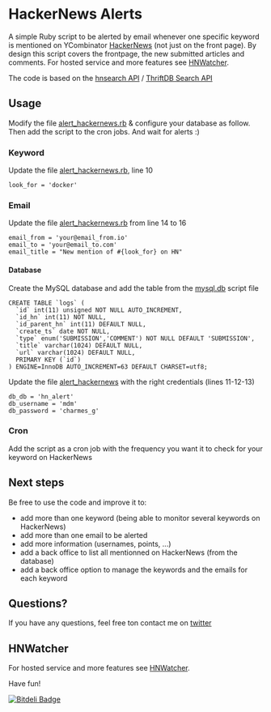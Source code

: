 # HackerNews Alerts

A simple Ruby script to be alerted by email whenever one specific keyword is mentioned on YCombinator [HackerNews](http://news.ycombinator.com) (not just on the front page).
By design this script covers the frontpage, the new submitted articles and comments. For hosted service and more features see [HNWatcher](http://www.hnwatcher.com).

The code is based on the [hnsearch API](https://www.hnsearch.com/api) / [ThriftDB Search API](http://www.thriftdb.com/documentation/rest-api/search-api)

## Usage

Modify the file [alert_hackernews.rb](https://github.com/jbarbier/hackernews_alert/blob/master/alert_hackernews.rb) & configure your database as follow.
Then add the script to the cron jobs. And wait for alerts :)

### Keyword

Update the file [alert_hackernews.rb](https://github.com/jbarbier/hackernews_alert/blob/master/alert_hackernews.rb), line 10

```
look_for = 'docker'
```

### Email

Update the file [alert_hackernews.rb](https://github.com/jbarbier/hackernews_alert/blob/master/alert_hackernews.rb) from line 14 to 16

```
email_from = 'your@email_from.io'
email_to = 'your@email_to.com'
email_title = "New mention of #{look_for} on HN"
```

#### Database

Create the MySQL database and add the table from the [mysql.db](https://github.com/jbarbier/hackernews_alert/blob/master/mysql.db) script file

```
CREATE TABLE `logs` (
  `id` int(11) unsigned NOT NULL AUTO_INCREMENT,
  `id_hn` int(11) NOT NULL,
  `id_parent_hn` int(11) DEFAULT NULL,
  `create_ts` date NOT NULL,
  `type` enum('SUBMISSION','COMMENT') NOT NULL DEFAULT 'SUBMISSION',
  `title` varchar(1024) DEFAULT NULL,
  `url` varchar(1024) DEFAULT NULL,
  PRIMARY KEY (`id`)
) ENGINE=InnoDB AUTO_INCREMENT=63 DEFAULT CHARSET=utf8;
```

Update the file [alert_hackernews](https://github.com/jbarbier/hackernews_alert/blob/master/alert_hackernews.rb) with the right credentials (lines 11-12-13)

```
db_db = 'hn_alert'
db_username = 'mdm'
db_password = 'charmes_g'
```

### Cron

Add the script as a cron job with the frequency you want it to check for your keyword on HackerNews

## Next steps

Be free to use the code and improve it to:
- add more than one keyword (being able to monitor several keywords on HackerNews)
- add more than one email to be alerted
- add more information (usernames, points, ...)
- add a back office to list all mentionned on HackerNews (from the database)
- add a back office option to manage the keywords and the emails for each keyword

## Questions?

If you have any questions, feel free ton contact me on [twitter](https://twitter.com/julienbarbier42)

## HNWatcher
For hosted service and more features see [HNWatcher](http://www.hnwatcher.com).

Have fun!


[![Bitdeli Badge](https://d2weczhvl823v0.cloudfront.net/jbarbier/hackernews_alert/trend.png)](https://bitdeli.com/free "Bitdeli Badge")

